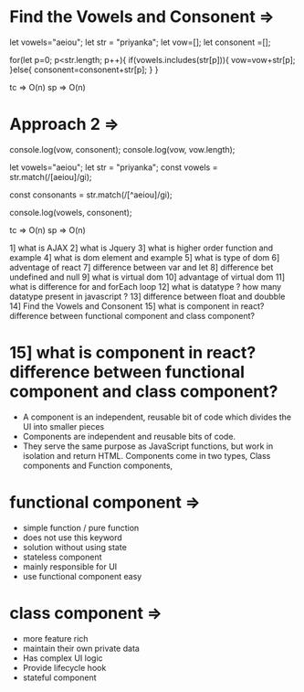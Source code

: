 # Find the Vowels  and Consonent => 

let vowels="aeiou";
let str = "priyanka";
let vow=[];
let consonent =[];

for(let p=0; p<str.length; p++){
    if(vowels.includes(str[p])){
        vow=vow+str[p];
    }else{
        consonent=consonent+str[p];
    }
}

tc => O(n)
sp => O(n)

# Approach 2 => 

console.log(vow, consonent);
console.log(vow, vow.length);


let vowels="aeiou";
let str = "priyanka";
const vowels = str.match(/[aeiou]/gi); 

const consonants = str.match(/[^aeiou]/gi); 

console.log(vowels, consonent);

tc => O(n)
sp => O(n)

1] what is AJAX 
2] what is Jquery 
3] what is higher order function and example 
4] what is dom element and example 
5] what is type of dom 
6] adventage of react 
7] difference between var and let 
8] difference bet undefined and null 
9] what is virtual dom 
10] advantage of virtual dom 
11] what is difference for and forEach loop 
12] what is datatype ? how many datatype present in javascript ?
13] difference between float and doubble
14] Find the Vowels  and Consonent
15] what is component in react? difference between functional component and class component?

# 15] what is component in react? difference between functional component and class component?
- A component is an independent, reusable bit of code which divides the UI into smaller pieces
- Components are independent and reusable bits of code.
-  They serve the same purpose as JavaScript functions, but work in isolation and return HTML. Components come in two types, Class components and Function components, 

# functional component =>
- simple function / pure function 
- does not use this keyword
- solution without using state 
- stateless component 
- mainly responsible for UI 
- use functional component easy 

# class component => 
- more feature rich 
- maintain their own private data 
- Has complex UI logic 
- Provide lifecycle hook 
- stateful component 